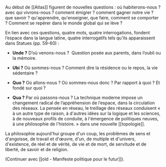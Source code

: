 [](old%20-%20Manifeste%20politique%20pour%20le%20futur.md)[](old%20-%20Manifeste%20politique%20pour%20le%20futur.md)[](old%20-%20Manifeste%20politique%20pour%20le%20futur.md)[](old%20-%20Manifeste%20politique%20pour%20le%20futur.md)[](old%20-%20Manifeste%20politique%20pour%20le%20futur.md)[](old%20-%20Manifeste%20politique%20pour%20le%20futur.md)[](old%20-%20Manifeste%20politique%20pour%20le%20futur.md)[](old%20-%20Manifeste%20politique%20pour%20le%20futur.md)[](old%20-%20Manifeste%20politique%20pour%20le%20futur.md)[](old%20-%20Manifeste%20politique%20pour%20le%20futur.md)[](old%20-%20Manifeste%20politique%20pour%20le%20futur.md)[](old%20-%20Manifeste%20politique%20pour%20le%20futur.md)[](old%20-%20Manifeste%20politique%20pour%20le%20futur.md)[](old%20-%20Manifeste%20politique%20pour%20le%20futur.md)[](old%20-%20Manifeste%20politique%20pour%20le%20futur.md)[](old%20-%20Manifeste%20politique%20pour%20le%20futur.md)[](old%20-%20Manifeste%20politique%20pour%20le%20futur.md)[](old%20-%20Manifeste%20politique%20pour%20le%20futur.md)[](old%20-%20Manifeste%20politique%20pour%20le%20futur.md)[](old%20-%20Manifeste%20politique%20pour%20le%20futur.md)[](old%20-%20Manifeste%20politique%20pour%20le%20futur.md)[](old%20-%20Manifeste%20politique%20pour%20le%20futur.md)[](old%20-%20Manifeste%20politique%20pour%20le%20futur.md)[](old%20-%20Manifeste%20politique%20pour%20le%20futur.md)[](old%20-%20Manifeste%20politique%20pour%20le%20futur.md)[](old%20-%20Manifeste%20politique%20pour%20le%20futur.md)[](old%20-%20Manifeste%20politique%20pour%20le%20futur.md)[](old%20-%20Manifeste%20politique%20pour%20le%20futur.md)[](old%20-%20Manifeste%20politique%20pour%20le%20futur.md)[](old%20-%20Manifeste%20politique%20pour%20le%20futur.md)[](old%20-%20Manifeste%20politique%20pour%20le%20futur.md)
[](old%20-%20Manifeste%20politique%20pour%20le%20futur.md)

Au début de [[Atlas]] figurent de nouvelles questions : où habiterons-nous ? avec qui vivrons-nous ? comment émigrer ? comment gagner notre vie ? que savoir ? qu'apprendre, qu'enseigner, que faire, comment se comporter ? Comment se repérer dans le monde global qui se lève ? 
 
En lien avec ces questions, quatre mots, quatre interrogations, fondent l’espace dans la langue latine, quatre interrogatifs tels qu'ils apparaissent dans Statues (pp. 59-60) :

- **Unde ?** D’où venons-nous ?  Question posée aux parents, dans l’oubli ou la mémoire. 

- **Ubi ?** Où sommes-nous ? Comment dire la résidence ou le repos,  la vie sédentaire ?

- **Quo ?** Où allons-nous ? Où sommes-nous donc ? Par rapport à quoi ? Et fondé sur quoi ?  

- **Qua ?** Par où passons-nous ? La technique moderne impose un changement radical de l’appréhension de l’espace, dans la circulation des réseaux. La pensée en réseau, le treillage des réseaux conduisent « à un autre type de raison, à d'autres idées sur la logique et les sciences, à de nouveaux profils de conduite, à l'émergence de politiques neuves, à une philosophie de l'histoire. »  dans une nouvelle [[topologie]]. 

La  philosophie aujourd'hui groupe d'un coup, les problèmes de sens et d'angoisse, de travail et d'œuvre, d'un, de multiple et d'univers, d'existence, de réel et de vérité, de vie et de mort, de servitude et de liberté, de savoir et de religion. 

(Continuer avec [[old - Manifeste politique pour le futur]]). 